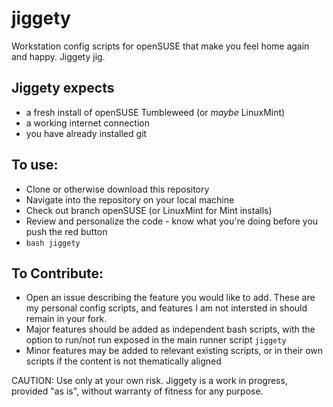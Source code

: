 # jiggety
Workstation config scripts for openSUSE that make you feel home again and happy. Jiggety jig.

## Jiggety expects
- a fresh install of openSUSE Tumbleweed (or _maybe_ LinuxMint)
- a working internet connection
- you have already installed git

## To use: 
- Clone or otherwise download this repository
- Navigate into the repository on your local machine
- Check out branch openSUSE (or LinuxMint for Mint installs)
- Review and personalize the code - know what you're doing before you push the red button
- `bash jiggety`

## To Contribute: 
- Open an issue describing the feature you would like to add.
  These are my personal config scripts, and features I am not intersted in should remain in your fork.
- Major features should be added as independent bash scripts,
  with the option to run/not run exposed in the main runner script `jiggety`
- Minor features may be added to relevant existing scripts,
  or in their own scripts if the content is not thematically aligned

CAUTION: Use only at your own risk.
Jiggety is a work in progress, provided "as is", without warranty of fitness for any purpose.

